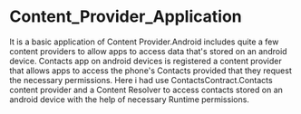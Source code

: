 # Content_Provider_Application

It is a basic application of Content Provider.Android includes quite a few content providers to allow apps to access data that's stored on an android device.
Contacts app on android devices is registered a content provider that allows apps to access the phone's Contacts provided that they request the necessary permissions.
Here i had use ContactsContract.Contacts content provider and a Content Resolver to access contacts stored on an android device with the help of necessary Runtime permissions.


